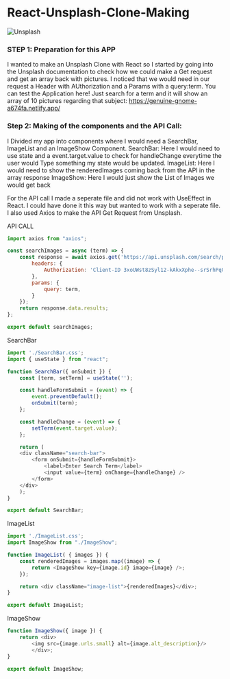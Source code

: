# React-Unsplash-Clone-Making

![Unsplash](/src/images/unsplash.png)


### STEP 1: Preparation for this APP

I wanted to make an Unsplash Clone with React so I started by going into the Unsplash documentation to check how we could make a Get request and get an array back with pictures. I noticed that we would need in our request a Header with AUthorization and a Params with a query:term. 
You can test the Application here! Just search for a term and it will show an array of 10 pictures regarding that subject:
 https://genuine-gnome-a674fa.netlify.app/

### Step 2: Making of the components and the API Call: 

I Divided my app into components where I would need a SearchBar, ImageList and an ImageShow Component.
SearchBar: Here I would need to use state and a event.target.value to check for handleChange everytime the user would Type something my state would be updated.
ImageList: Here I would need to show the renderedImages coming back from the API in the array response
ImageShow: Here I would just show the List of Images we would get back

For the API call I made a seperate file and did not work with UseEffect in React. I could have done it this way but wanted to work with a seperate file.
I also used Axios to make the API Get Request from Unsplash. 


API CALL
```js
import axios from "axios";

const searchImages = async (term) => {
    const response = await axios.get('https://api.unsplash.com/search/photos', {
        headers: {
            Authorization: 'Client-ID 3xoUWst8zSyl12-kAkxXphe--srSrhPq0BEvW7cA96M'
        },
        params: {
            query: term,
        }
    });
    return response.data.results;
};

export default searchImages;
```

SearchBar
```js
import './SearchBar.css';
import { useState } from "react";

function SearchBar({ onSubmit }) {  
    const [term, setTerm] = useState('');

    const handleFormSubmit = (event) => {
        event.preventDefault();
        onSubmit(term);
    };

    const handleChange = (event) => {
        setTerm(event.target.value);
    };

    return (
    <div className="search-bar">
        <form onSubmit={handleFormSubmit}>
            <label>Enter Search Term</label>
            <input value={term} onChange={handleChange} />
        </form>
    </div>
    );
}

export default SearchBar;
```

ImageList
```js
import './ImageList.css';
import ImageShow from "./ImageShow";

function ImageList( { images }) {
    const renderedImages = images.map((image) => {
        return <ImageShow key={image.id} image={image} />;
    });

    return <div className="image-list">{renderedImages}</div>;
}

export default ImageList;
```

ImageShow
```js
function ImageShow({ image }) {
    return <div>
        <img src={image.urls.small} alt={image.alt_description}/>
        </div>;
}

export default ImageShow;
```